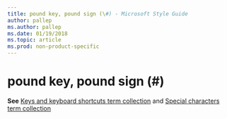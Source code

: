 ```yaml
---
title: pound key, pound sign (\#) - Microsoft Style Guide
author: pallep
ms.author: pallep
ms.date: 01/19/2018
ms.topic: article
ms.prod: non-product-specific
---
```


# pound key, pound sign (\#)

**See** [Keys and keyboard shortcuts term collection](/style-guide/a-z-word-list-term-collections/term-collections/keys-keyboard-shortcuts) and [Special characters term collection](/style-guide/a-z-word-list-term-collections/term-collections/special-characters)
